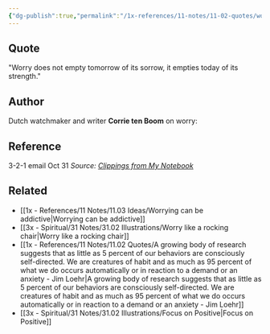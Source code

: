 ```yaml
---
{"dg-publish":true,"permalink":"/1x-references/11-notes/11-02-quotes/worry-does-not-empty-tomorrow-of-its-sorrow-it-empties-today-of-its-strength-corrie-ten-boom/","title":"Worry does not empty tomorrow of its sorrow, it empties today of its strength - Corrie ten Boom","created":"2024-11-03T20:42:39.417+03:00","updated":"2024-11-03T20:44:09.861+03:00"}
---
```



## Quote
"Worry does not empty tomorrow of its sorrow, it empties today of its strength."

## Author
Dutch watchmaker and writer **Corrie ten Boom** on worry:

## Reference
3-2-1 email Oct 31 
_Source:_ [_Clippings from My Notebook_](https://click.convertkit-mail4.com/r8ugk7n006ioh2pr2mmt4id69qn66f7/48hvhehr4r3wlgix/aHR0cHM6Ly9hbXpuLnRvLzNDaWxTNW0=)

## Related
- [[1x - References/11 Notes/11.03 Ideas/Worrying can be addictive\|Worrying can be addictive]]
- [[3x - Spiritual/31 Notes/31.02 Illustrations/Worry like a rocking chair\|Worry like a rocking chair]]
- [[1x - References/11 Notes/11.02 Quotes/A growing body of research suggests that as little as 5 percent of our behaviors are consciously self-directed. We are creatures of habit and as much as 95 percent of what we do occurs automatically or in reaction to a demand or an anxiety - Jim Loehr\|A growing body of research suggests that as little as 5 percent of our behaviors are consciously self-directed. We are creatures of habit and as much as 95 percent of what we do occurs automatically or in reaction to a demand or an anxiety - Jim Loehr]]
- [[3x - Spiritual/31 Notes/31.02 Illustrations/Focus on Positive\|Focus on Positive]]